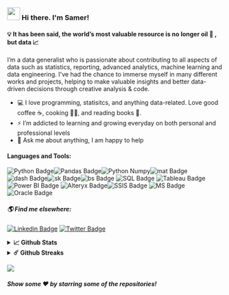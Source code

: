 ### <img src="https://media.giphy.com/media/hvRJCLFzcasrR4ia7z/giphy.gif" width="30px"> Hi there. I'm Samer!

#### :bulb: It has been said, the world’s most valuable resource is no longer oil 🚧 , but data 📈


I’m a data generalist who is passionate about contributing to all aspects of data such as statistics, reporting, advanced analytics, machine learning and data engineering. I've had the chance to immerse myself in many different works and projects, helping to make valuable insights and better data-driven decisions through creative analysis & code.


- :computer: I love programming, statisitcs, and anything data-related. Love good coffee :coffee:, cooking :cook:, and reading books :book:.
- ⚡ I’m addicted to learning and growing everyday on both personal and professional levels
- 💬 Ask me about anything, I am happy to help

#### Languages and Tools: 
![Python Badge](https://img.shields.io/badge/-Python:-gray?style=flat-square&logo=python&logoColor=white&link)![Pandas Badge](https://img.shields.io/badge/-pandas-gray?style=flat-square&logo=pandas&logoColor=white&link)![Python Numpy](https://img.shields.io/badge/-NumPy-gray?style=flat-square&logo=NumPy&logoColor=white&link)![mat Badge](https://img.shields.io/badge/-Matplotlib-gray?style=flat-square&logo=Matplotlib&logoColor=white&link)![dash Badge](https://img.shields.io/badge/-Dash-gray?style=flat-square&logo=Dash%20Python&logoColor=white&link)![sk Badge](https://img.shields.io/badge/-scikitlearn-gray?style=flat-square&logo=scikit-learn&logoColor=white&link)![bs Badge](https://img.shields.io/badge/-Beautiful%20Soup-gray?style=flat-square&logo=Beautiful%20Soup&logoColor=white&link)
![SQL Badge](https://img.shields.io/badge/-SQL-black?style=flat-square&logo=SQL&logoColor=yellow&link)
![Tableau Badge](https://img.shields.io/badge/-Tableau-blue?style=flat-square&logo=Tableau&logoColor=white&link)![Power BI Badge](https://img.shields.io/badge/-Power%20BI-yellow?style=flat-square&logo=Power%20BI&logoColor=black&link)
![Alteryx Badge](https://img.shields.io/badge/-Alteryx-blue?style=flat-square&logo=Alteryx&logoColor=white&link)![SSIS Badge](https://img.shields.io/badge/-SSIS-black?style=flat-square&logo=ssis&logoColor=white&link)
![MS Badge](https://img.shields.io/badge/-Microsoft%20Products-blue?style=flat-square&logo=Microsoft&logoColor=white&link)![Oracle Badge](https://img.shields.io/badge/-Oracle%20Products-red?style=flat-square&logo=Oracle&logoColor=white&link)


##### 🌎 Find me elsewhere:
[![Linkedin Badge](https://img.shields.io/badge/-LinkedIn-blue?style=flat-square&logo=Linkedin&logoColor=white&link=https://https://www.linkedin.com/in/sameralhalabi/)](https://www.linkedin.com/in/sameralhalabi/)  [![Twitter Badge](https://img.shields.io/badge/-Twitter-1ca0f1?style=flat-square&labelColor=1ca0f1&logo=twitter&logoColor=white&link=https://twitter.com/SamerAlHalabi4)](https://twitter.com/SamerAlHalabi4)


<details>	
  <summary><b> 📈 Github Stats</b></summary> 
  
<img height="180em" src="https://github-readme-stats.vercel.app/api?username=samer-alhalabi&show_icons=true&hide_border=true&&count_private=true&include_all_commits=true" />
<img height="180em" src="https://github-readme-stats.vercel.app/api/top-langs/?username=samer-alhalabi&exclude_repo=KNN-Image-Classification&show_icons=true&hide_border=true&layout=compact&langs_count=8"/>
</details>

<details>	
  <summary><b>☄️ Github Streaks</b></summary>

<img height="180em" src="https://github-readme-streak-stats.herokuapp.com/?user=samer-alhalabi&hide_border=true" />
</details>

![](https://visitor-badge.glitch.me/badge?page_id=samer-alhalabi.samer-alhalabi)

<div align="left">

</div>

##### Show some ❤️ by starring some of the repositories!

</div>

